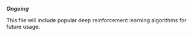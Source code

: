 ***Ongoing***

This file will include popular deep reinforcement learning algorithms for future usage.
